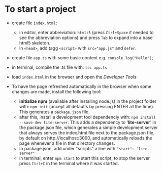 # To start a project

* create file `index.html`; 
    * in editor, enter abbreviation: `html:5` (press `Ctrl+Space` if needed to see the abbreviation options) and press `Tab` to expand into a base html5 skeleton.
    * in `<head>`, add tagg `<script>` with `src="app.js"` and `defer`.

* create file `app.ts` with some basic content e.g. `console.log("Hello");`

* in terminal, compile the .ts file with: 
   `tsc app.ts`

* load `index.html` in the browser and open the _Developer Tools_

* To have the page refreshed automatically in the browser when some changes are made, install the following tool:
  * __initialize npm__ (available after installing node.js) in the project folder with: `npm init` (accept all defaults by pressing ENTER all the time).  This generates a `package.json` file.
  * after this, install a development tool dependenciy with: `npm install --save-dev lite-server`.  This adds a dependency to '**lite-server**' in the package.json file, which generates a simple development server that always serves the index.html file next to the package.json file, by default on http://localhost:3000, and automatically reloads the page whenever a file in that directory changes.
  * In package.json, add under "scripts" a line with `"start": "lite-server"`
  * in terminal, enter `npm start` to start this script; to stop the server press `Ctrl+C` in the terminal where it was started.

